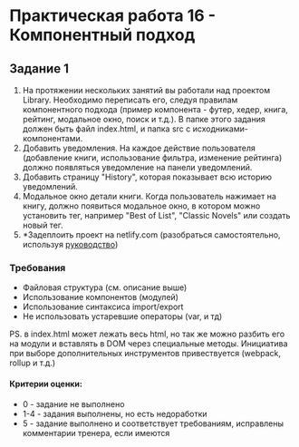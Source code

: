 # Практическая работа 16 - Компонентный подход

## Задание 1

1. На протяжении нескольких занятий вы работали над проектом Library. Необходимо переписать его, следуя правилам компонентного подхода (пример компонента - футер, хедер, книга, рейтинг, модальное окно, поиск и т.д.).
В папке этого задания должен быть файл index.html, и папка src с исходниками-компонентами.
2. Добавить уведомления. На каждое действие пользователя (добавление книги, использование фильтра, изменение рейтинга) должно появляться уведомление на панели уведомлений.
3. Добавить страницу "History", которая показывает всю историю уведомлений.
4. Модальное окно детали книги. Когда пользователь нажимает на книгу, должно появиться модальное окно, в котором можно установить тег, например "Best of List", "Classic Novels" или создать новый тег.
5. *Задеплоить проект на netlify.com (разобраться самостоятельно, используя [руководство](https://www.netlify.com/blog/2016/10/27/a-step-by-step-guide-deploying-a-static-site-or-single-page-app/))

### Требования

- Файловая структура (см. описание выше)
- Использование компонентов (модулей)
- Использование синтаксиса import/export
- Не использовать устаревшие операторы (var, и тд)

PS. в index.html может лежать весь html, но так же можно разбить его на модули и вставлять в DOM через специальные методы. Инициатива при выборе дополнительных инструментов привествуется (webpack, rollup и т.д.)

#### Критерии оценки: 
- 0 - задание не выполнено
- 1-4 - задания выполнены, но есть недоработки
- 5 - задание выполнено и соответствует требованиям, исправлены комментарии тренера, если имеются
